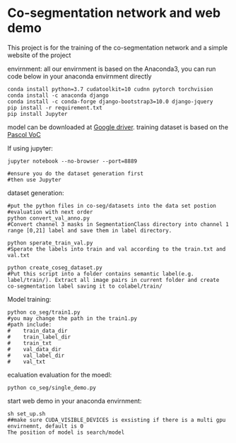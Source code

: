 Co-segmentation network and web demo
========
This project is for the training of the co-segmentation network and a simple website of the project 

envirnment: 
all our envirnment is based on the Anaconda3, you can run code below in your anaconda envirnment directly

    conda install python=3.7 cudatoolkit=10 cudnn pytorch torchvision
    conda install -c anaconda django 
    conda install -c conda-forge django-bootstrap3=10.0 django-jquery 
    pip install -r requirement.txt
    pip install Jupyter

model can be downloaded at [Google driver](https://drive.google.com/open?id=1R9wS8QJLp-f15chhOhNgpK7vAkCjtLDj).
training dataset is based on the [Pascol VoC](http://host.robots.ox.ac.uk/pascal/VOC/voc2012/VOCtrainval_11-May-2012.tar)

If using jupyter:
    
    jupyter notebook --no-browser --port=8889
    
    #ensure you do the dataset generation first
    #then use Jupyter

 dataset generation:
    
    #put the python files in co-seg/datasets into the data set postion
    #evaluation with next order
    python convert_val_anno.py
    #Convert channel 3 masks in SegmentationClass directory into channel 1 range [0,21] label and save them in label directory.
    
    python sperate_train_val.py
    #Sperate the labels into train and val according to the train.txt and val.txt
    
    python create_coseg_dataset.py
    #Put this script into a folder contains semantic label(e.g. label/train/). Extract all image pairs in current folder and create co-segmentation label saving it to colabel/train/

Model training:

    python co_seg/train1.py 
    #you may change the path in the train1.py 
    #path include:
    #    train_data_dir
    #    train_label_dir
    #    train_txt
    #    val_data_dir
    #    val_label_dir
    #    val_txt

ecaluation evaluation for the moedl:

    python co_seg/single_demo.py

start web demo in your anaconda envirnment:
    
    sh set_up.sh 
    ##make sure CUDA_VISIBLE_DEVICES is exsisting if there is a multi gpu envirnemnt, default is 0
    The position of model is search/model

